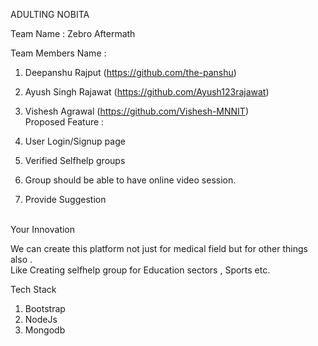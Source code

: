 ADULTING NOBITA

Team Name : Zebro Aftermath

Team Members Name :

1. Deepanshu Rajput         (https://github.com/the-panshu) </br>
2. Ayush Singh Rajawat      (https://github.com/Ayush123rajawat) </br>
3. Vishesh Agrawal          (https://github.com/Vishesh-MNNIT)  </br>
Proposed Feature :

1. User Login/Signup page 
2. Verified Selfhelp groups
3. Group should be able to have online video session.
4. Provide Suggestion

</br>
Your Innovation

 We can create this platform not just for medical field but for other things also . </br>
   Like Creating selfhelp group for Education sectors , Sports etc.
  
Tech Stack

1. Bootstrap </br>
2. NodeJs </br>
3. Mongodb


